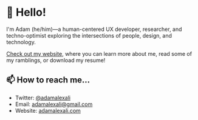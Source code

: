 # 💎 Hello!

I'm Adam (he/him)—a human-centered UX developer, researcher, and techno-optimist exploring the intersections of people, design, and technology.

[Check out my website](https://adamalexali.com/), where you can learn more about me, read some of my ramblings, or download my resume!

## 📫 How to reach me…

- Twitter: [@adamalexali](https://twitter.com/adamalexali)
- Email: [adamalexali@gmail.com](mailto:adamalexali@gmail.com)
- Website: [adamalexali.com](https://adamalexali.com/)
